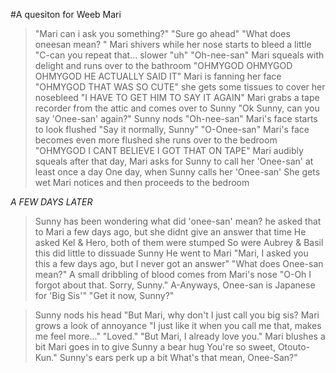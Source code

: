 #A quesiton for Weeb Mari
>"Mari can i ask you something?"
>"Sure go ahead"
>"What does oneesan mean? "
>Mari shivers while her nose starts to bleed a little
>"C-can you repeat that... slower
>"uh"
>"Oh-nee-san"
>Mari squeals with delight and runs over to the bathroom
>"OHMYGOD OHMYGOD OHMYGOD HE ACTUALLY SAID IT"
>Mari is fanning her face
>"OHMYGOD THAT WAS SO CUTE"
>she gets some tissues to cover her nosebleed
>"I HAVE TO GET HIM TO SAY IT AGAIN"
>Mari grabs a tape recorder from the attic and comes over to Sunny
>"Ok Sunny, can you say 'Onee-san' again?"
>Sunny nods
>"Oh-nee-san"
>Mari's face starts to look flushed
>"Say it normally, Sunny"
>"O-Onee-san"
>Mari's face becomes even more flushed
>she runs over to the bedroom
>"OHMYGOD I CANT BELIEVE I GOT THAT ON TAPE"
>Mari audibly squeals
>after that day, Mari asks for Sunny to call her 'Onee-san' at least once a day
>One day, when Sunny calls her 'Onee-san'
>She gets wet
>Mari notices and then proceeds to the bedroom

*A FEW DAYS LATER*
>Sunny has been wondering
>what did 'onee-san' mean?
>he asked that to Mari a few days ago, but she didnt give an answer that time
>He asked Kel & Hero, both of them were stumped
>So were Aubrey & Basil
>this did little to dissuade Sunny
>He went to Mari
>"Mari, I asked you this a few days ago, but I never got an answer"
>"What does Onee-san mean?"
>A small dribbling of blood comes from Mari's nose
>"O-Oh I forgot about that. Sorry, Sunny."
>A-Anyways, Onee-san is Japanese for 'Big Sis'"
>"Get it now, Sunny?"

 >Sunny nods his head
>"But Mari, why don't I just call you big sis?
>Mari grows a look of annoyance
>"I just like it when you call me that, makes me feel more..."
>"Loved."
>"But Mari, I already love you."
>Mari blushes a bit
>Mari goes in to give Sunny a bear hug
>You're so sweet, Otouto-Kun."
>Sunny's ears perk up a bit
>What's that mean, Onee-San?"
